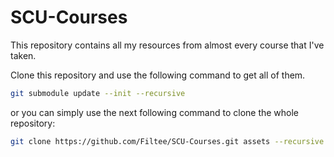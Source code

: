 # SCU-Courses

This repository contains all my resources from almost every course that I've taken.

Clone this repository and use the following command to get all of them.

``` bash
git submodule update --init --recursive
```

  or you can simply use the next following command to clone the whole repository:
  
``` bash
git clone https://github.com/Filtee/SCU-Courses.git assets --recursive 
```
